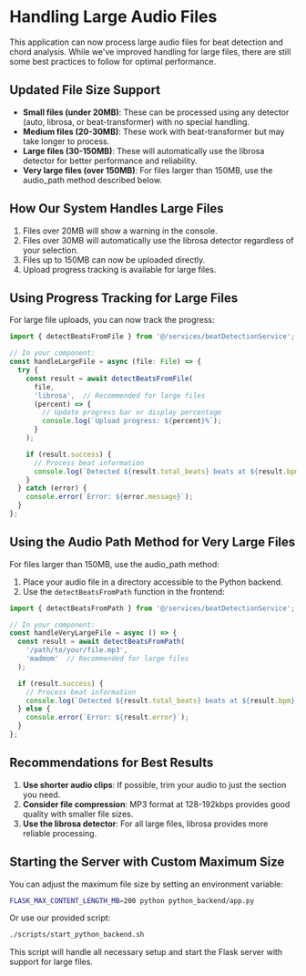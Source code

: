 # Handling Large Audio Files

This application can now process large audio files for beat detection and chord analysis. While we've improved handling for large files, there are still some best practices to follow for optimal performance.

## Updated File Size Support

- **Small files (under 20MB)**: These can be processed using any detector (auto, librosa, or beat-transformer) with no special handling.
- **Medium files (20-30MB)**: These work with beat-transformer but may take longer to process.
- **Large files (30-150MB)**: These will automatically use the librosa detector for better performance and reliability.
- **Very large files (over 150MB)**: For files larger than 150MB, use the audio_path method described below.

## How Our System Handles Large Files

1. Files over 20MB will show a warning in the console.
2. Files over 30MB will automatically use the librosa detector regardless of your selection.
3. Files up to 150MB can now be uploaded directly.
4. Upload progress tracking is available for large files.

## Using Progress Tracking for Large Files

For large file uploads, you can now track the progress:

```typescript
import { detectBeatsFromFile } from '@/services/beatDetectionService';

// In your component:
const handleLargeFile = async (file: File) => {
  try {
    const result = await detectBeatsFromFile(
      file,
      'librosa',  // Recommended for large files
      (percent) => {
        // Update progress bar or display percentage
        console.log(`Upload progress: ${percent}%`);
      }
    );

    if (result.success) {
      // Process beat information
      console.log(`Detected ${result.total_beats} beats at ${result.bpm} BPM`);
    }
  } catch (error) {
    console.error(`Error: ${error.message}`);
  }
};
```

## Using the Audio Path Method for Very Large Files

For files larger than 150MB, use the audio_path method:

1. Place your audio file in a directory accessible to the Python backend.
2. Use the `detectBeatsFromPath` function in the frontend:

```typescript
import { detectBeatsFromPath } from '@/services/beatDetectionService';

// In your component:
const handleVeryLargeFile = async () => {
  const result = await detectBeatsFromPath(
    '/path/to/your/file.mp3',
    'madmom'  // Recommended for large files
  );

  if (result.success) {
    // Process beat information
    console.log(`Detected ${result.total_beats} beats at ${result.bpm} BPM`);
  } else {
    console.error(`Error: ${result.error}`);
  }
};
```

## Recommendations for Best Results

1. **Use shorter audio clips**: If possible, trim your audio to just the section you need.
2. **Consider file compression**: MP3 format at 128-192kbps provides good quality with smaller file sizes.
3. **Use the librosa detector**: For all large files, librosa provides more reliable processing.

## Starting the Server with Custom Maximum Size

You can adjust the maximum file size by setting an environment variable:

```bash
FLASK_MAX_CONTENT_LENGTH_MB=200 python python_backend/app.py
```

Or use our provided script:

```bash
./scripts/start_python_backend.sh
```

This script will handle all necessary setup and start the Flask server with support for large files.